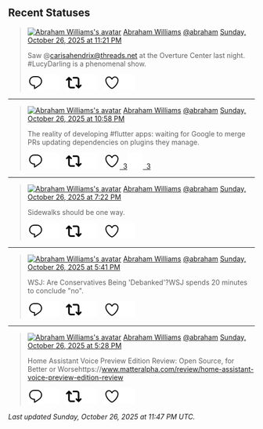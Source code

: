 ## Recent Statuses

> <a href="https://indieweb.social/@abraham"><img alt="Abraham Williams's avatar" src="https://cdn.masto.host/indiewebsocial/accounts/avatars/109/292/540/382/343/163/original/d00f2e03ce9c85b1.jpg" height="24" width="24" ></a> [Abraham Williams](https://indieweb.social/@abraham) [@abraham](https://indieweb.social/@abraham) [Sunday, October 26, 2025 at 11:21 PM](https://indieweb.social/@abraham/115443033808104140)
>
> Saw @carisahendrix@threads.net at the Overture Center last night. #LucyDarling is a phenomenal show.
>
> [![Reply](./images/reply_light.svg#gh-light-mode-only "Reply")](https://indieweb.social/@abraham/115443033808104140#gh-light-mode-only)[![Reply](./images/reply.svg#gh-dark-mode-only "Reply")](https://indieweb.social/@abraham/115443033808104140#gh-dark-mode-only)&emsp;[![Boost](./images/retweet_light.svg#gh-light-mode-only "Boost")](https://indieweb.social/@abraham/115443033808104140#gh-light-mode-only)[![Boost](./images/retweet.svg#gh-dark-mode-only "Boost")](https://indieweb.social/@abraham/115443033808104140#gh-dark-mode-only)&emsp;[![Favorite](./images/like_light.svg#gh-light-mode-only "Favorite")](https://indieweb.social/@abraham/115443033808104140#gh-light-mode-only)[![Favorite](./images/like.svg#gh-dark-mode-only "Favorite")](https://indieweb.social/@abraham/115443033808104140#gh-dark-mode-only)


---

> <a href="https://indieweb.social/@abraham"><img alt="Abraham Williams's avatar" src="https://cdn.masto.host/indiewebsocial/accounts/avatars/109/292/540/382/343/163/original/d00f2e03ce9c85b1.jpg" height="24" width="24" ></a> [Abraham Williams](https://indieweb.social/@abraham) [@abraham](https://indieweb.social/@abraham) [Sunday, October 26, 2025 at 10:58 PM](https://indieweb.social/@abraham/115442942152621460)
>
> The reality of developing #flutter apps: waiting for Google to merge PRs updating dependencies on plugins they manage.
>
> [![Reply](./images/reply_light.svg#gh-light-mode-only "Reply")](https://indieweb.social/@abraham/115442942152621460#gh-light-mode-only)[![Reply](./images/reply.svg#gh-dark-mode-only "Reply")](https://indieweb.social/@abraham/115442942152621460#gh-dark-mode-only)&emsp;[![Boost](./images/retweet_light.svg#gh-light-mode-only "Boost")](https://indieweb.social/@abraham/115442942152621460#gh-light-mode-only)[![Boost](./images/retweet.svg#gh-dark-mode-only "Boost")](https://indieweb.social/@abraham/115442942152621460#gh-dark-mode-only)&emsp;[![Favorite](./images/like_light.svg#gh-light-mode-only "Favorite")&ensp;3](https://indieweb.social/@abraham/115442942152621460#gh-light-mode-only)[![Favorite](./images/like.svg#gh-dark-mode-only "Favorite")&ensp;3](https://indieweb.social/@abraham/115442942152621460#gh-dark-mode-only)


---

> <a href="https://indieweb.social/@abraham"><img alt="Abraham Williams's avatar" src="https://cdn.masto.host/indiewebsocial/accounts/avatars/109/292/540/382/343/163/original/d00f2e03ce9c85b1.jpg" height="24" width="24" ></a> [Abraham Williams](https://indieweb.social/@abraham) [@abraham](https://indieweb.social/@abraham) [Sunday, October 26, 2025 at 7:22 PM](https://indieweb.social/@abraham/115442092202330229)
>
> Sidewalks should be one way.
>
> [![Reply](./images/reply_light.svg#gh-light-mode-only "Reply")](https://indieweb.social/@abraham/115442092202330229#gh-light-mode-only)[![Reply](./images/reply.svg#gh-dark-mode-only "Reply")](https://indieweb.social/@abraham/115442092202330229#gh-dark-mode-only)&emsp;[![Boost](./images/retweet_light.svg#gh-light-mode-only "Boost")](https://indieweb.social/@abraham/115442092202330229#gh-light-mode-only)[![Boost](./images/retweet.svg#gh-dark-mode-only "Boost")](https://indieweb.social/@abraham/115442092202330229#gh-dark-mode-only)&emsp;[![Favorite](./images/like_light.svg#gh-light-mode-only "Favorite")](https://indieweb.social/@abraham/115442092202330229#gh-light-mode-only)[![Favorite](./images/like.svg#gh-dark-mode-only "Favorite")](https://indieweb.social/@abraham/115442092202330229#gh-dark-mode-only)


---

> <a href="https://indieweb.social/@abraham"><img alt="Abraham Williams's avatar" src="https://cdn.masto.host/indiewebsocial/accounts/avatars/109/292/540/382/343/163/original/d00f2e03ce9c85b1.jpg" height="24" width="24" ></a> [Abraham Williams](https://indieweb.social/@abraham) [@abraham](https://indieweb.social/@abraham) [Sunday, October 26, 2025 at 5:41 PM](https://indieweb.social/@abraham/115441696612317164)
>
> WSJ: Are Conservatives Being &#39;Debanked&#39;?WSJ spends 20 minutes to conclude &quot;no&quot;.
>
> [![Reply](./images/reply_light.svg#gh-light-mode-only "Reply")](https://indieweb.social/@abraham/115441696612317164#gh-light-mode-only)[![Reply](./images/reply.svg#gh-dark-mode-only "Reply")](https://indieweb.social/@abraham/115441696612317164#gh-dark-mode-only)&emsp;[![Boost](./images/retweet_light.svg#gh-light-mode-only "Boost")](https://indieweb.social/@abraham/115441696612317164#gh-light-mode-only)[![Boost](./images/retweet.svg#gh-dark-mode-only "Boost")](https://indieweb.social/@abraham/115441696612317164#gh-dark-mode-only)&emsp;[![Favorite](./images/like_light.svg#gh-light-mode-only "Favorite")](https://indieweb.social/@abraham/115441696612317164#gh-light-mode-only)[![Favorite](./images/like.svg#gh-dark-mode-only "Favorite")](https://indieweb.social/@abraham/115441696612317164#gh-dark-mode-only)


---

> <a href="https://indieweb.social/@abraham"><img alt="Abraham Williams's avatar" src="https://cdn.masto.host/indiewebsocial/accounts/avatars/109/292/540/382/343/163/original/d00f2e03ce9c85b1.jpg" height="24" width="24" ></a> [Abraham Williams](https://indieweb.social/@abraham) [@abraham](https://indieweb.social/@abraham) [Sunday, October 26, 2025 at 5:28 PM](https://indieweb.social/@abraham/115441643791066099)
>
> Home Assistant Voice Preview Edition Review: Open Source, for Better or Worsehttps://www.matteralpha.com/review/home-assistant-voice-preview-edition-review
>
> [![Reply](./images/reply_light.svg#gh-light-mode-only "Reply")](https://indieweb.social/@abraham/115441643791066099#gh-light-mode-only)[![Reply](./images/reply.svg#gh-dark-mode-only "Reply")](https://indieweb.social/@abraham/115441643791066099#gh-dark-mode-only)&emsp;[![Boost](./images/retweet_light.svg#gh-light-mode-only "Boost")](https://indieweb.social/@abraham/115441643791066099#gh-light-mode-only)[![Boost](./images/retweet.svg#gh-dark-mode-only "Boost")](https://indieweb.social/@abraham/115441643791066099#gh-dark-mode-only)&emsp;[![Favorite](./images/like_light.svg#gh-light-mode-only "Favorite")](https://indieweb.social/@abraham/115441643791066099#gh-light-mode-only)[![Favorite](./images/like.svg#gh-dark-mode-only "Favorite")](https://indieweb.social/@abraham/115441643791066099#gh-dark-mode-only)


_Last updated Sunday, October 26, 2025 at 11:47 PM UTC._
